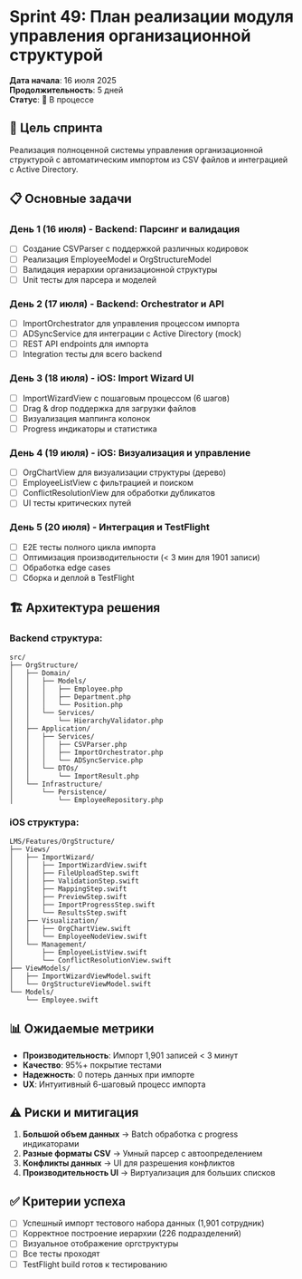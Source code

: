 # Sprint 49: План реализации модуля управления организационной структурой

**Дата начала**: 16 июля 2025  
**Продолжительность**: 5 дней  
**Статус**: 🚀 В процессе

## 🎯 Цель спринта

Реализация полноценной системы управления организационной структурой с автоматическим импортом из CSV файлов и интеграцией с Active Directory.

## 📋 Основные задачи

### День 1 (16 июля) - Backend: Парсинг и валидация
- [ ] Создание CSVParser с поддержкой различных кодировок
- [ ] Реализация EmployeeModel и OrgStructureModel  
- [ ] Валидация иерархии организационной структуры
- [ ] Unit тесты для парсера и моделей

### День 2 (17 июля) - Backend: Orchestrator и API
- [ ] ImportOrchestrator для управления процессом импорта
- [ ] ADSyncService для интеграции с Active Directory (mock)
- [ ] REST API endpoints для импорта
- [ ] Integration тесты для всего backend

### День 3 (18 июля) - iOS: Import Wizard UI
- [ ] ImportWizardView с пошаговым процессом (6 шагов)
- [ ] Drag & drop поддержка для загрузки файлов
- [ ] Визуализация маппинга колонок
- [ ] Progress индикаторы и статистика

### День 4 (19 июля) - iOS: Визуализация и управление  
- [ ] OrgChartView для визуализации структуры (дерево)
- [ ] EmployeeListView с фильтрацией и поиском
- [ ] ConflictResolutionView для обработки дубликатов
- [ ] UI тесты критических путей

### День 5 (20 июля) - Интеграция и TestFlight
- [ ] E2E тесты полного цикла импорта
- [ ] Оптимизация производительности (< 3 мин для 1901 записи)
- [ ] Обработка edge cases
- [ ] Сборка и деплой в TestFlight

## 🏗️ Архитектура решения

### Backend структура:
```
src/
├── OrgStructure/
│   ├── Domain/
│   │   ├── Models/
│   │   │   ├── Employee.php
│   │   │   ├── Department.php
│   │   │   └── Position.php
│   │   └── Services/
│   │       └── HierarchyValidator.php
│   ├── Application/
│   │   ├── Services/
│   │   │   ├── CSVParser.php
│   │   │   ├── ImportOrchestrator.php
│   │   │   └── ADSyncService.php
│   │   └── DTOs/
│   │       └── ImportResult.php
│   └── Infrastructure/
│       └── Persistence/
│           └── EmployeeRepository.php
```

### iOS структура:
```
LMS/Features/OrgStructure/
├── Views/
│   ├── ImportWizard/
│   │   ├── ImportWizardView.swift
│   │   ├── FileUploadStep.swift
│   │   ├── ValidationStep.swift
│   │   ├── MappingStep.swift
│   │   ├── PreviewStep.swift
│   │   ├── ImportProgressStep.swift
│   │   └── ResultsStep.swift
│   ├── Visualization/
│   │   ├── OrgChartView.swift
│   │   └── EmployeeNodeView.swift
│   └── Management/
│       ├── EmployeeListView.swift
│       └── ConflictResolutionView.swift
├── ViewModels/
│   ├── ImportWizardViewModel.swift
│   └── OrgStructureViewModel.swift
└── Models/
    └── Employee.swift
```

## 📊 Ожидаемые метрики

- **Производительность**: Импорт 1,901 записей < 3 минут
- **Качество**: 95%+ покрытие тестами
- **Надежность**: 0 потерь данных при импорте
- **UX**: Интуитивный 6-шаговый процесс импорта

## ⚠️ Риски и митигация

1. **Большой объем данных** → Batch обработка с progress индикаторами
2. **Разные форматы CSV** → Умный парсер с автоопределением
3. **Конфликты данных** → UI для разрешения конфликтов
4. **Производительность UI** → Виртуализация для больших списков

## ✅ Критерии успеха

- [ ] Успешный импорт тестового набора данных (1,901 сотрудник)
- [ ] Корректное построение иерархии (226 подразделений)
- [ ] Визуальное отображение оргструктуры
- [ ] Все тесты проходят
- [ ] TestFlight build готов к тестированию 